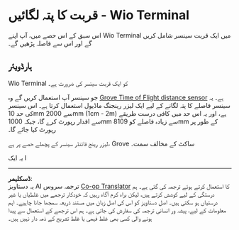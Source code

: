 <!--
CO_OP_TRANSLATOR_METADATA:
{
  "original_hash": "288aebb0c59f7be1d2719b8f9660a313",
  "translation_date": "2025-08-26T22:10:10+00:00",
  "source_file": "4-manufacturing/lessons/4-trigger-fruit-detector/wio-terminal-proximity.md",
  "language_code": "ur"
}
-->
# قربت کا پتہ لگائیں - Wio Terminal

اس سبق کے اس حصے میں، آپ اپنے Wio Terminal میں ایک قربت سینسر شامل کریں گے اور اس سے فاصلہ پڑھیں گے۔

## ہارڈویئر

Wio Terminal کو ایک قربت سینسر کی ضرورت ہے۔

جو سینسر آپ استعمال کریں گے وہ [Grove Time of Flight distance sensor](https://www.seeedstudio.com/Grove-Time-of-Flight-Distance-Sensor-VL53L0X.html) ہے۔ یہ سینسر فاصلے کا پتہ لگانے کے لیے ایک لیزر رینجنگ ماڈیول استعمال کرتا ہے۔ اس سینسر کی حد 10mm سے 2000mm (1cm - 2m) ہے، اور یہ اس حد میں کافی درست طریقے سے اقدار رپورٹ کرے گا، جبکہ 1000mm سے زیادہ فاصلے کو 8109mm کے طور پر رپورٹ کیا جائے گا۔

لیزر رینج فائنڈر سینسر کے پچھلے حصے پر ہے، Grove ساکٹ کے مخالف سمت۔

یہ ایک I

---

**ڈسکلیمر**:  
یہ دستاویز AI ترجمہ سروس [Co-op Translator](https://github.com/Azure/co-op-translator) کا استعمال کرتے ہوئے ترجمہ کی گئی ہے۔ ہم درستگی کے لیے کوشش کرتے ہیں، لیکن براہ کرم آگاہ رہیں کہ خودکار ترجمے میں غلطیاں یا غیر درستیاں ہو سکتی ہیں۔ اصل دستاویز کو اس کی اصل زبان میں مستند ذریعہ سمجھا جانا چاہیے۔ اہم معلومات کے لیے، پیشہ ور انسانی ترجمہ کی سفارش کی جاتی ہے۔ ہم اس ترجمے کے استعمال سے پیدا ہونے والی کسی بھی غلط فہمی یا غلط تشریح کے ذمہ دار نہیں ہیں۔